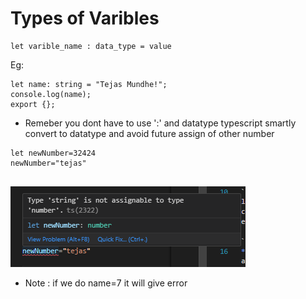 # Types of Varibles

```
let varible_name : data_type = value

```

Eg: 

```
let name: string = "Tejas Mundhe!";
console.log(name);
export {};

```
* Remeber you dont have to use ':' and datatype typescript smartly convert to datatype and avoid future assign of other number 
```
let newNumber=32424
newNumber="tejas"


```
![alt text]({C3F4DC6C-23B8-4007-ACD7-F0B8489D9C75}.png)

* Note :
if we do name=7 it will give error

